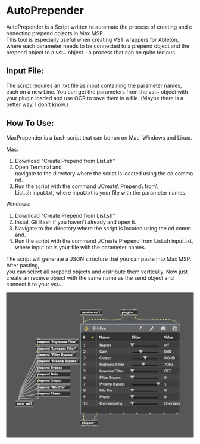 # AutoPrepender

AutoPrepender is a Script written to automate the process of creating and connecting prepend objects in Max MSP. This tool is especially useful when creating VST wrappers for Ableton, where each parameter needs to be connected to a prepend object and the prepend object to a vst~ object - a process that can be quite tedious.

## Input File:
The script requires an .txt file as input containing the parameter names, each on a new Line. You can get the parameters from the vst~ object with your plugin loaded and use OCR to save them in a file. (Maybe there is a better way. I don't know.)


## How To Use:

MaxPrepender is a bash script that can be run on Mac, Windows and Linux.

Mac:
1. Download "Create Prepend from List.sh"
2. Open Terminal and navigate to the directory where the script is located using the cd command.
3. Run the script with the command ./Create\ Prepend\ from\ List.sh input.txt, where input.txt is your file with the parameter names.

Windows:
1. Download "Create Prepend from List.sh"
2. Install Git Bash if you haven't already and open it.
3. Navigate to the directory where the script is located using the cd command.
4. Run the script with the command ./Create Prepend from List.sh input.txt, where input.txt is your file with the parameter names.


The script will generate a JSON structure that you can paste into Max MSP. After pasting, you can select all prepend objects and distribute them vertically. 
Now just create an receive object with the same name as the send object and connect it to your vst~.

![Screenshot after pasting and distributing](screen.png)
